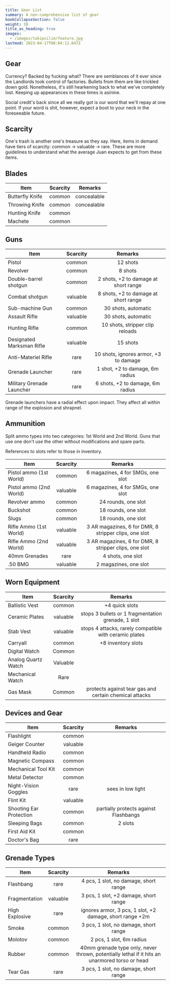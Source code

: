 ```yaml
---
title: Gear List
summary: A non-comprehensive list of gear
bookCollapseSection: false
weight: 30
title_as_heading: true
images:
  - /images/takipsilim/feature.jpg
lastmod: 2023-04-17T08:04:11.647Z
---
```


## Gear

Currency? Backed by fucking what? There are semblances of it ever since the Landlords took control of factories. Bullets from them are like trickled down gold. Nonetheless, it's still hearkening back to what we've completely lost. Keeping up appearances in these times is asinine.

Social credit's back since all we really got is our word that we'll repay at one point. If your word is shit, however, expect a boot to your neck in the foreseeable future.

## Scarcity

One's trash is another one's treasure as they say. Here, items in demand have tiers of scarcity: common -> valuable -> rare. These are more guidelines to understand what the average Juan expects to get from these items.

## Blades

| Item            | Scarcity |   Remarks   |
| --------------- | :------: | :---------: |
| Butterfly Knife |  common  | concealable |
| Throwing Knife  |  common  | concealable |
| Hunting Knife   |  common  |             |
| Machete         |  common  |             |

## Guns

| Item                      | Scarcity |                Remarks                |
| ------------------------- | :------: | :-----------------------------------: |
| Pistol                    |  common  |               12 shots                |
| Revolver                  |  common  |                8 shots                |
| Double-barrel shotgun     |  common  | 2 shots, +2 to damage at short range  |
| Combat shotgun            | valuable | 8 shots, +2 to damage at short range  |
| Sub-machine Gun           |  common  |          30 shots, automatic          |
| Assault Rifle             | valuable |          30 shots, automatic          |
| Hunting Rifle             |  common  |    10 shots, stripper clip reloads    |
| Designated Marksman Rifle | valuable |               15 shots                |
| Anti-Materiel Rifle       |   rare   | 10 shots, ignores armor, +3 to damage |
| Grenade Launcher          |   rare   |    1 shot, +2 to damage, 6m radius    |
| Military Grenade Launcher |   rare   |   6 shots, +2 to damage, 6m radius    |

Grenade launchers have a radial effect upon impact. They affect all within range of the explosion and shrapnel.

## Ammunition

Split ammo types into two categories: 1st World and 2nd World. Guns that use one don't use the other without modifications and spare parts.

References to slots refer to those in inventory.

| Item                    | Scarcity |                        Remarks                        |
| ----------------------- | :------: | :---------------------------------------------------: |
| Pistol ammo (1st World) |  common  |           6 magazines, 4 for SMGs, one slot           |
| Pistol ammo (2nd World) | valuable |           6 magazines, 4 for SMGs, one slot           |
| Revolver ammo           |  common  |                  24 rounds, one slot                  |
| Buckshot                |  common  |                  18 rounds, one slot                  |
| Slugs                   |  common  |                  18 rounds, one slot                  |
| Rifle Ammo (1st World)  | valuable | 3 AR magazines, 6 for DMR, 8 stripper clips, one slot |
| Rifle Ammo (2nd World)  | valuable | 3 AR magazines, 6 for DMR, 8 stripper clips, one slot |
| 40mm Grenades           |   rare   |                   4 shots, one slot                   |
| .50 BMG                 | valuable |                 2 magazines, one slot                 |

## Worn Equipment

| Item                | Scarcity |                        Remarks                         |
| ------------------- | :------: | :----------------------------------------------------: |
| Ballistic Vest      |  common  |                     +4 quick slots                     |
| Ceramic Plates      | valuable |   stops 3 bullets or 1 fragmentation grenade, 1 slot   |
| Stab Vest           | valuable | stops 4 attacks, rarely compatible with ceramic plates |
| Carryall            |  common  |                   +8 inventory slots                   |
| Digital Watch       |  Common  |                                                        |
| Analog Quartz Watch | Valuable |                                                        |
| Mechanical Watch    |   Rare   |                                                        |
| Gas Mask            |  Common  | protects against tear gas and certain chemical attacks |

## Devices and Gear

| Item                    | Scarcity |                Remarks                |
| ----------------------- | :------: | :-----------------------------------: |
| Flashlight              |  common  |                                       |
| Geiger Counter          | valuable |                                       |
| Handheld Radio          |  common  |                                       |
| Magnetic Compass        |  common  |                                       |
| Mechanical Tool Kit     |  common  |                                       |
| Metal Detector          |  common  |                                       |
| Night-Vision Goggles    |   rare   |           sees in low light           |
| Flint Kit               | valuable |                                       |
| Shooting Ear Protection |  common  | partially protects against Flashbangs |
| Sleeping Bags           |  common  |                2 slots                |
| First Aid Kit           |  common  |                                       |
| Doctor's Bag            |   rare   |                                       |

## Grenade Types

| Item           | Scarcity |                                            Remarks                                             |
| -------------- | :------: | :--------------------------------------------------------------------------------------------: |
| Flashbang      |   rare   |                             4 pcs, 1 slot, no damage, short range                              |
| Fragmentation  | valuable |                             3 pcs, 1 slot, +2 damage, short range                              |
| High Explosive |   rare   |                    ignores armor, 3 pcs, 1 slot, +2 damage, short range +2m                    |
| Smoke          |  common  |                             3 pcs, 1 slot, no damage, short range                              |
| Molotov        |  common  |                                    2 pcs, 1 slot, 6m radius                                    |
| Rubber         |  common  | 40mm grenade type only, never thrown, potentially lethal if it hits an unarmored torso or head |
| Tear Gas       |   rare   |                             3 pcs, 1 slot, no damage, short range                              |
